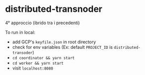 # distributed-transnoder

4° approccio (ibrido tra i precedenti)

To run in local:

 - add GCP's `keyfile.json` in root directory
 - check for env variables (Ex: default `PROJECT_ID` is `distributed-transoder`)
 - `cd coordinator && yarn start`
 - `cd worker && yarn start`
 - visit `localhost:8080`
